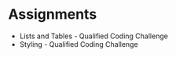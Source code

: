 # Assignments

* Lists and Tables - Qualified Coding Challenge
* Styling - Qualified Coding Challenge